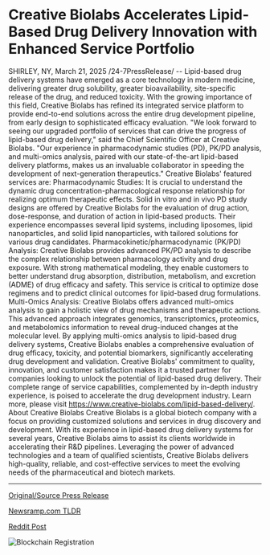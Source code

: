 # Creative Biolabs Accelerates Lipid-Based Drug Delivery Innovation with Enhanced Service Portfolio

SHIRLEY, NY, March 21, 2025 /24-7PressRelease/ -- Lipid-based drug delivery systems have emerged as a core technology in modern medicine, delivering greater drug solubility, greater bioavailability, site-specific release of the drug, and reduced toxicity. With the growing importance of this field, Creative Biolabs has refined its integrated service platform to provide end-to-end solutions across the entire drug development pipeline, from early design to sophisticated efficacy evaluation.  "We look forward to seeing our upgraded portfolio of services that can drive the progress of lipid-based drug delivery," said the Chief Scientific Officer at Creative Biolabs. "Our experience in pharmacodynamic studies (PD), PK/PD analysis, and multi-omics analysis, paired with our state-of-the-art lipid-based delivery platforms, makes us an invaluable collaborator in speeding the development of next-generation therapeutics."  Creative Biolabs' featured services are:  Pharmacodynamic Studies: It is crucial to understand the dynamic drug concentration-pharmacological response relationship for realizing optimum therapeutic effects. Solid in vitro and in vivo PD study designs are offered by Creative Biolabs for the evaluation of drug action, dose-response, and duration of action in lipid-based products. Their experience encompasses several lipid systems, including liposomes, lipid nanoparticles, and solid lipid nanoparticles, with tailored solutions for various drug candidates.  Pharmacokinetic/pharmacodynamic (PK/PD) Analysis: Creative Biolabs provides advanced PK/PD analysis to describe the complex relationship between pharmacology activity and drug exposure. With strong mathematical modeling, they enable customers to better understand drug absorption, distribution, metabolism, and excretion (ADME) of drug efficacy and safety. This service is critical to optimize dose regimens and to predict clinical outcomes for lipid-based drug formulations.  Multi-Omics Analysis: Creative Biolabs offers advanced multi-omics analysis to gain a holistic view of drug mechanisms and therapeutic actions. This advanced approach integrates genomics, transcriptomics, proteomics, and metabolomics information to reveal drug-induced changes at the molecular level. By applying multi-omics analysis to lipid-based drug delivery systems, Creative Biolabs enables a comprehensive evaluation of drug efficacy, toxicity, and potential biomarkers, significantly accelerating drug development and validation.  Creative Biolabs' commitment to quality, innovation, and customer satisfaction makes it a trusted partner for companies looking to unlock the potential of lipid-based drug delivery. Their complete range of service capabilities, complemented by in-depth industry experience, is poised to accelerate the drug development industry.  Learn more, please visit https://www.creative-biolabs.com/lipid-based-delivery/.  About Creative Biolabs Creative Biolabs is a global biotech company with a focus on providing customized solutions and services in drug discovery and development. With its experience in lipid-based drug delivery systems for several years, Creative Biolabs aims to assist its clients worldwide in accelerating their R&D pipelines. Leveraging the power of advanced technologies and a team of qualified scientists, Creative Biolabs delivers high-quality, reliable, and cost-effective services to meet the evolving needs of the pharmaceutical and biotech markets. 

---

[Original/Source Press Release](https://www.24-7pressrelease.com/press-release/520820/creative-biolabs-accelerates-lipid-based-drug-delivery-innovation-with-enhanced-service-portfolio)
                    

[Newsramp.com TLDR](https://newsramp.com/curated-news/creative-biolabs-enhances-lipid-based-drug-delivery-solutions/1b3935518a994e9af8b499085c2ec532) 

 



[Reddit Post](https://www.reddit.com/r/HealthCareNewsInfo/comments/1jgb5p2/creative_biolabs_enhances_lipidbased_drug/) 



![Blockchain Registration](https://cdn.newsramp.app/24-7PressRelease/qrcode/253/21/tinteU5Z.webp)